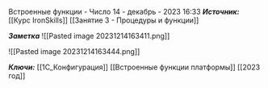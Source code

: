 
Встроенные функции - Число
 14 - декабрь - 2023  16:33 
***Источник:***  [[Курс IronSkills]] [[Занятие 3 - Процедуры и функции]]

***Заметка*** 
![[Pasted image 20231214163411.png]]

![[Pasted image 20231214163444.png]]


***Ключи:*** [[1С_Конфигурация]]  [[Встроенные функции платформы]] [[2023 год]]